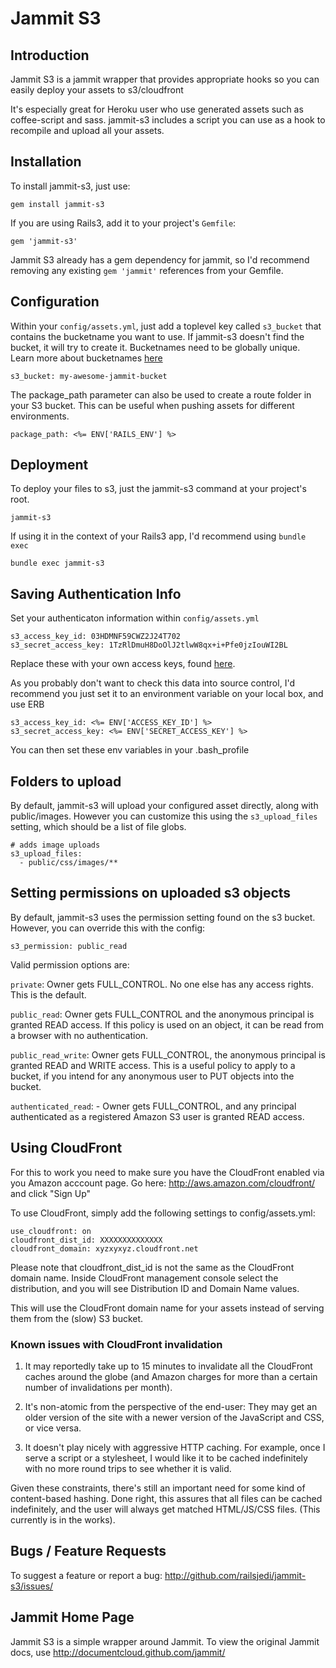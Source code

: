 # Jammit S3

## Introduction

Jammit S3 is a jammit wrapper that provides appropriate hooks so you can easily deploy your assets to s3/cloudfront

It's especially great for Heroku user who use generated assets such as coffee-script and sass. jammit-s3 includes a script you can use as a hook to recompile and upload all your assets.


## Installation

To install jammit-s3, just use:

    gem install jammit-s3

If you are using Rails3, add it to your project's `Gemfile`:

    gem 'jammit-s3'


Jammit S3 already has a gem dependency for jammit, so I'd recommend removing any existing `gem 'jammit'` references from your Gemfile.


## Configuration

Within your `config/assets.yml`, just add a toplevel key called `s3_bucket` that contains the bucketname you want to use. If jammit-s3 doesn't find the bucket, it will try to create it. Bucketnames need to be globally unique. Learn more about bucketnames [here](http://support.rightscale.com/06-FAQs/FAQ_0094_-_What_are_valid_S3_bucket_names%3F)

    s3_bucket: my-awesome-jammit-bucket

The package_path parameter can also be used to create a route folder in your S3 bucket.  This can be useful when pushing assets for different environments.
  
    package_path: <%= ENV['RAILS_ENV'] %>

## Deployment

To deploy your files to s3, just the jammit-s3 command at your project's root.

    jammit-s3

If using it in the context of your Rails3 app, I'd recommend using `bundle exec`

    bundle exec jammit-s3

## Saving Authentication Info

Set your authenticaton information within `config/assets.yml`

    s3_access_key_id: 03HDMNF59CWZ2J24T702
    s3_secret_access_key: 1TzRlDmuH8DoOlJ2tlwW8qx+i+Pfe0jzIouWI2BL

Replace these with your own access keys, found [here](https://aws-portal.amazon.com/gp/aws/developer/account/index.html?ie=UTF8&action=access-key).

As you probably don't want to check this data into source control, I'd recommend you just set it to an environment variable on your local box, and use ERB

    s3_access_key_id: <%= ENV['ACCESS_KEY_ID'] %>
    s3_secret_access_key: <%= ENV['SECRET_ACCESS_KEY'] %>

You can then set these env variables in your .bash_profile


## Folders to upload

By default, jammit-s3 will upload your configured asset directly, along with public/images. However you can customize this using the `s3_upload_files` setting, which should be a list of file globs.

    # adds image uploads
    s3_upload_files:
      - public/css/images/**

## Setting permissions on uploaded s3 objects

By default, jammit-s3 uses the permission setting found on the s3 bucket. However, you can override this with the config:

    s3_permission: public_read

Valid permission options are:

`private`: Owner gets FULL_CONTROL. No one else has any access rights. This is the default.

`public_read`: Owner gets FULL_CONTROL and the anonymous principal is granted READ access. If this policy is used on an object, it can be read from a browser with no authentication.

`public_read_write`: Owner gets FULL_CONTROL, the anonymous principal is granted READ and WRITE access. This is a useful policy to apply to a bucket, if you intend for any anonymous user to PUT objects into the bucket.

`authenticated_read`: - Owner gets FULL_CONTROL, and any principal authenticated as a registered Amazon S3 user is granted READ access.

## Using CloudFront

For this to work you need to make sure you have the CloudFront enabled via you Amazon acccount page. Go here: http://aws.amazon.com/cloudfront/ and click "Sign Up"

To use CloudFront, simply add the following settings to config/assets.yml:

    use_cloudfront: on
    cloudfront_dist_id: XXXXXXXXXXXXXX
    cloudfront_domain: xyzxyxyz.cloudfront.net

Please note that cloudfront_dist_id is not the same as the CloudFront domain
name. Inside CloudFront management console select the
distribution, and you will see Distribution ID and Domain Name values.

This will use the CloudFront domain name for your assets instead of serving them from the (slow) S3 bucket.

### Known issues with CloudFront invalidation

1. It may reportedly take up to 15 minutes to invalidate all the CloudFront
caches around the globe (and Amazon charges for more than a certain number
of invalidations per month).

2. It's non-atomic from the perspective of the end-user: They may get an
older version of the site with a newer version of the JavaScript and CSS, or
vice versa.

3. It doesn't play nicely with aggressive HTTP caching. For example, once I
serve a script or a stylesheet, I would like it to be cached indefinitely
with no more round trips to see whether it is valid.

Given these constraints, there's still an important need for some kind of
content-based hashing. Done right, this assures that all files can be cached
indefinitely, and the user will always get matched HTML/JS/CSS files. (This currently
is in the works).

## Bugs / Feature Requests

To suggest a feature or report a bug:
http://github.com/railsjedi/jammit-s3/issues/


## Jammit Home Page

Jammit S3 is a simple wrapper around Jammit. To view the original Jammit docs, use http://documentcloud.github.com/jammit/


